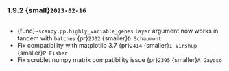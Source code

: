 ### 1.9.2 {small}`2023-02-16`

```{rubric} Bug fixes
```

* {func}`~scanpy.pp.highly_variable_genes` `layer` argument now works in tandem with `batches` {pr}`2302` {smaller}`D Schaumont`
* Fix compatibility with matplotlib 3.7 {pr}`2414` {smaller}`I Virshup` {smaller}`P Fisher`
* Fix scrublet numpy matrix compatibility issue {pr}`2395` {smaller}`A Gayoso`

